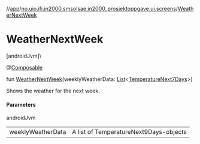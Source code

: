 //[app](../../index.md)/[no.uio.ifi.in2000.smsolsae.in2000_prosjektoppgave.ui.screens](index.md)/[WeatherNextWeek](-weather-next-week.md)

# WeatherNextWeek

[androidJvm]\

@[Composable](https://developer.android.com/reference/kotlin/androidx/compose/runtime/Composable.html)

fun [WeatherNextWeek](-weather-next-week.md)(weeklyWeatherData: [List](https://kotlinlang.org/api/latest/jvm/stdlib/kotlin.collections/-list/index.html)&lt;[TemperatureNext7Days](../no.uio.ifi.in2000.smsolsae.in2000_prosjektoppgave.ui.ui_state/-temperature-next7-days/index.md)&gt;)

Shows the weather for the next week.

#### Parameters

androidJvm

| | |
|---|---|
| weeklyWeatherData | A list of TemperatureNext9Days-objects |
